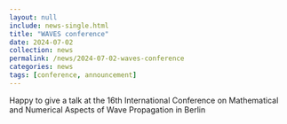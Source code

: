 ```yaml
---
layout: null
include: news-single.html
title: "WAVES conference"
date: 2024-07-02
collection: news
permalink: /news/2024-07-02-waves-conference
categories: news
tags: [conference, announcement]
---
```


Happy to give a talk at the 16th International Conference on Mathematical and Numerical Aspects of Wave Propagation in Berlin